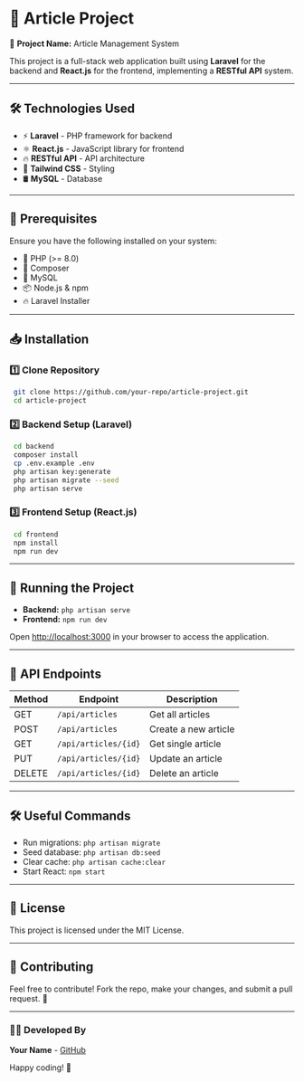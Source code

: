 # 📜 Article Project

🚀 **Project Name:** Article Management System

This project is a full-stack web application built using **Laravel** for the backend and **React.js** for the frontend, implementing a **RESTful API** system.

---

## 🛠️ Technologies Used

- ⚡ **Laravel** - PHP framework for backend
- ⚛️ **React.js** - JavaScript library for frontend
- 🔥 **RESTful API** - API architecture
- 🎨 **Tailwind CSS** - Styling
- 🛢️ **MySQL** - Database

---

## 📌 Prerequisites

Ensure you have the following installed on your system:

- 🐘 PHP (>= 8.0)
- 🎼 Composer
- 🐬 MySQL
- 📦 Node.js & npm
- 🔥 Laravel Installer

---

## 📥 Installation

### 1️⃣ Clone Repository
```sh
 git clone https://github.com/your-repo/article-project.git
 cd article-project
```

### 2️⃣ Backend Setup (Laravel)
```sh
 cd backend
 composer install
 cp .env.example .env
 php artisan key:generate
 php artisan migrate --seed
 php artisan serve
```

### 3️⃣ Frontend Setup (React.js)
```sh
 cd frontend
 npm install
 npm run dev
```

---

## 🚀 Running the Project

- **Backend:** `php artisan serve`
- **Frontend:** `npm run dev`

Open [http://localhost:3000](http://localhost:3000) in your browser to access the application.

---

## 🔄 API Endpoints

| Method | Endpoint | Description |
|--------|---------|-------------|
| GET | `/api/articles` | Get all articles |
| POST | `/api/articles` | Create a new article |
| GET | `/api/articles/{id}` | Get single article |
| PUT | `/api/articles/{id}` | Update an article |
| DELETE | `/api/articles/{id}` | Delete an article |

---

## 🛠️ Useful Commands

- Run migrations: `php artisan migrate`
- Seed database: `php artisan db:seed`
- Clear cache: `php artisan cache:clear`
- Start React: `npm start`

---

## 📄 License
This project is licensed under the MIT License.

---

## 🤝 Contributing
Feel free to contribute! Fork the repo, make your changes, and submit a pull request. 🚀

---

### 👨‍💻 Developed By
**Your Name** - [GitHub](https://github.com/your-profile)

Happy coding! 🎉


